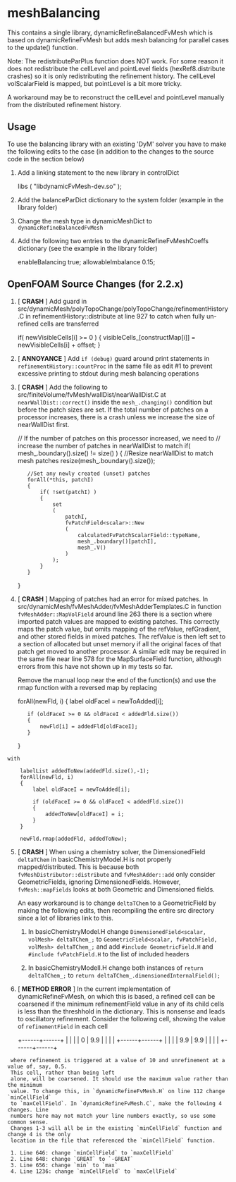 meshBalancing
=============

This contains a single library, dynamicRefineBalancedFvMesh which is 
based on dynamicRefineFvMesh but adds mesh balancing for parallel cases
to the update() function.

Note: The redistributeParPlus function does NOT work. For some reason it does not
redistribute the cellLevel and pointLevel fields (hexRef8.distribute crashes) so
it is only redistributing the refinement history. The cellLevel volScalarField is
mapped, but pointLevel is a bit more tricky.

A workaround may be to reconstruct the cellLevel and pointLevel manually from the
distributed refinement history.


## Usage

To use the balancing library with an existing 'DyM' solver you have to make the following
edits to the case (in addition to the changes to the source code in the section below)

  1. Add a linking statement to the new library in controlDict
  
        libs
        (
            "libdynamicFvMesh-dev.so"
        );

  2. Add the balanceParDict dictionary to the system folder (example in the library folder)
  3. Change the mesh type in dynamicMeshDict to `dynamicRefineBalancedFvMesh`
  4. Add the following two entries to the dynamicRefineFvMeshCoeffs dictionary (see the example
     in the library folder)
  
        enableBalancing true;
        allowableImbalance 0.15;


## OpenFOAM Source Changes (for 2.2.x)

  1. [ __CRASH__ ] Add guard in src/dynamicMesh/polyTopoChange/polyTopoChange/refinementHistory.C in
     refinementHistory::distribute at line 927 to catch
     when fully un-refined cells are transferred
     
        if( newVisibleCells[i] >= 0 )
        {
            visibleCells_[constructMap[i]] = newVisibleCells[i] + offset;
        }
        
  2. [ __ANNOYANCE__ ] Add `if (debug)` guard around print statements in
     `refinementHistory::countProc` in the same file as edit #1 to prevent excessive
     printing to stdout during mesh balancing operations
     
  3. [ __CRASH__ ] Add the following to src/finiteVolume/fvMesh/wallDist/nearWallDist.C
     at `nearWallDist::correct()` inside the
     `mesh_.changing()` condition but before the patch sizes are set. If the
     total number of patches on a processor increases, there is a crash unless
     we increase the size of nearWallDist first.
          
        // If the number of patches on this processor increased, we need to
        // increase the number of patches in nearWallDist to match
        if( mesh_.boundary().size() != size() )
        {
            //Resize nearWallDist to match mesh patches
            resize(mesh_.boundary().size());

            //Set any newly created (unset) patches
            forAll(*this, patchI)
            {
                if( !set(patchI) )
                {
                    set
                    (
                        patchI, 
                        fvPatchField<scalar>::New
                        (
                            calculatedFvPatchScalarField::typeName,
                            mesh_.boundary()[patchI],
                            mesh_.V()
                        )
                    );
                }
            }
        }
        
  4. [ __CRASH__ ] Mapping of patches had an error for mixed patches. In
     src/dynamicMesh/fvMeshAdder/fvMeshAdderTemplates.C in function
     `fvMeshAdder::MapVolField` around line 263 there is a section where imported patch values
     are mapped to existing patches. This correctly maps the patch value, but
     omits mapping of the refValue, refGradient, and other stored fields in 
     mixed patches. The refValue is then left
     set to a section of allocated but unset memory if all the original faces 
     of that patch get moved to another processor. A similar edit may be required in
     the same file near line 578 for the MapSurfaceField function, although errors from
     this have not shown up in my tests so far.

     Remove the manual loop
     near the end of the function(s) and use the rmap function with a reversed map
     by replacing
     
        forAll(newFld, i)
        {
            label oldFaceI = newToAdded[i];
        
            if (oldFaceI >= 0 && oldFaceI < addedFld.size())
            {
                newFld[i] = addedFld[oldFaceI];
            } 
        }
        
    with
    
        labelList addedToNew(addedFld.size(),-1);
        forAll(newFld, i)
        {
            label oldFaceI = newToAdded[i];

            if (oldFaceI >= 0 && oldFaceI < addedFld.size())
            {
                addedToNew[oldFaceI] = i;
            } 
        }
        
        newFld.rmap(addedFld, addedToNew);
     
  5.  [ __CRASH__ ] When using a chemistry solver, the DimensionedField `deltaTChem` in 
      basicChemistryModel.H is not properly mapped/distributed. This is because both
      `fvMeshDistributor::distribute` and `fvMeshAdder::add` only consider GeometricFields,
      ignoring DimensionedFields. However, `fvMesh::mapFields` looks at both Geometric
      and Dimensioned fields.

      An easy workaround is to change `deltaTChem` to a GeometricField by making the following
      edits, then recompiling the entire src directory since a lot of libraries link to this.
      
      1. In basicChemistryModel.H change `DimensionedField<scalar, volMesh> deltaTChem_;`
         to `GeometricField<scalar, fvPatchField, volMesh> deltaTChem_;` and add
         `#include GeometricField.H` and `#include fvPatchField.H` to the list of included
         headers

      2. In basicChemistryModelI.H change both instances of `return deltaTChem_;` to
         `return deltaTChem_.dimensionedInternalField();`
      

  7.  [ __METHOD ERROR__ ] In the current implementation of dynamicRefineFvMesh, on which
      this is based, a refined cell can be coarsened if the minimum refinementField value
      in any of its child cells is less than the threshhold in the dictionary. This is
      nonsense and leads to oscillatory refinement. Consider the following cell, showing the
      value of `refinementField` in each cell
      
         +------+------+
         |      |      |
         |  0   | 9.9  |
         |      |      |
         +------+------+
         |      |      |
         | 9.9  | 9.9  |
         |      |      |
         +------+------+
         
     where refinement is triggered at a value of 10 and unrefinement at a value of, say, 0.5. 
     This cell, rather than being left
     alone, will be coarsened. It should use the maximum value rather than the minimum
     value. To change this, in `dynamicRefineFvMesh.H` on line 112 change `minCellField`
     to `maxCellField`. In `dynamicRefineFvMesh.C`, make the following 4 changes. Line 
     numbers here may not match your line numbers exactly, so use some common sense.
     Changes 1-3 will all be in the existing `minCellField` function and change 4 is the only
     location in the file that referenced the `minCellField` function.
     
     1. Line 646: change `minCellField` to `maxCellField`
     2. Line 648: change `GREAT` to `-GREAT`
     3. Line 656: change `min` to `max`
     4. Line 1236: change `minCellField` to `maxCellField`
